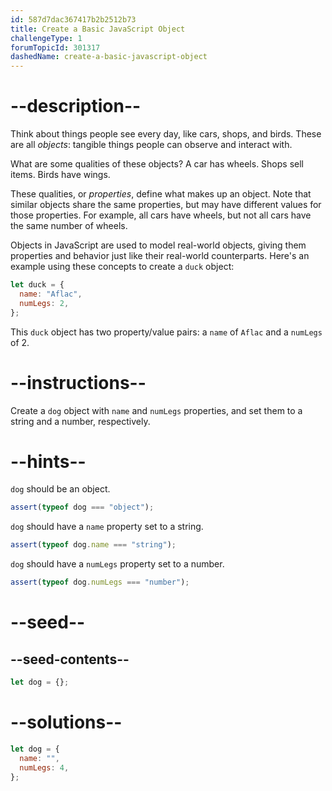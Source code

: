 ```yaml
---
id: 587d7dac367417b2b2512b73
title: Create a Basic JavaScript Object
challengeType: 1
forumTopicId: 301317
dashedName: create-a-basic-javascript-object
---
```


# --description--

Think about things people see every day, like cars, shops, and birds. These are all <dfn>objects</dfn>: tangible things people can observe and interact with.

What are some qualities of these objects? A car has wheels. Shops sell items. Birds have wings.

These qualities, or <dfn>properties</dfn>, define what makes up an object. Note that similar objects share the same properties, but may have different values for those properties. For example, all cars have wheels, but not all cars have the same number of wheels.

Objects in JavaScript are used to model real-world objects, giving them properties and behavior just like their real-world counterparts. Here's an example using these concepts to create a `duck` object:

```js
let duck = {
  name: "Aflac",
  numLegs: 2,
};
```

This `duck` object has two property/value pairs: a `name` of `Aflac` and a `numLegs` of 2.

# --instructions--

Create a `dog` object with `name` and `numLegs` properties, and set them to a string and a number, respectively.

# --hints--

`dog` should be an object.

```js
assert(typeof dog === "object");
```

`dog` should have a `name` property set to a string.

```js
assert(typeof dog.name === "string");
```

`dog` should have a `numLegs` property set to a number.

```js
assert(typeof dog.numLegs === "number");
```

# --seed--

## --seed-contents--

```js
let dog = {};
```

# --solutions--

```js
let dog = {
  name: "",
  numLegs: 4,
};
```
